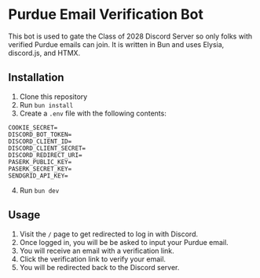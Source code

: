 # Purdue Email Verification Bot

This bot is used to gate the Class of 2028 Discord Server so only folks with
verified Purdue emails can join. It is written in Bun and uses Elysia, discord.js, and HTMX.

## Installation

1. Clone this repository
2. Run `bun install`
3. Create a `.env` file with the following contents:

```
COOKIE_SECRET=
DISCORD_BOT_TOKEN=
DISCORD_CLIENT_ID=
DISCORD_CLIENT_SECRET=
DISCORD_REDIRECT_URI=
PASERK_PUBLIC_KEY=
PASERK_SECRET_KEY=
SENDGRID_API_KEY=
```

4. Run `bun dev`

## Usage

1. Visit the `/` page to get redirected to log in with Discord.
2. Once logged in, you will be be asked to input your Purdue email.
3. You will receive an email with a verification link.
4. Click the verification link to verify your email.
5. You will be redirected back to the Discord server.
